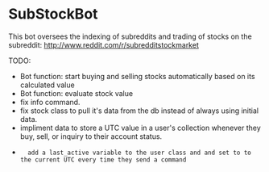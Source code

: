 # SubStockBot
This bot oversees the indexing of subreddits and trading of stocks on the subreddit: http://www.reddit.com/r/subredditstockmarket


TODO:

* Bot function: start buying and selling stocks automatically based on its calculated value
* Bot function: evaluate stock value
* fix info command.
* fix stock class to pull it's data from the db instead of always using initial data.
* impliment data to store a UTC value in a user's collection whenever they buy, sell, or inquiry to their account status.
* 		add a last_active variable to the user class and and set to to the current UTC every time they send a command